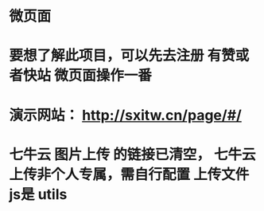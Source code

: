 # 微页面

# 要想了解此项目，可以先去注册 有赞或者快站  微页面操作一番

# 演示网站：   http://sxitw.cn/page/#/

#  七牛云 图片上传 的链接已清空， 七牛云上传非个人专属，需自行配置  上传文件js是 utils

